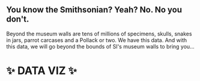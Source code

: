 ## You know the Smithsonian? Yeah? No. No you don't. 

Beyond the museum walls are tens of millions of specimens, skulls, snakes in jars, parrot carcases and a Pollack or two. We have this data. And with this data, we will go beyond the bounds of SI's museum walls to bring you...


# ✨ DATA VIZ ✨

